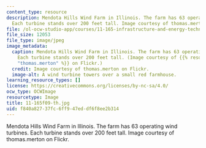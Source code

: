 ```yaml
---
content_type: resource
description: Mendota Hills Wind Farm in Illinois. The farm has 63 operating wind turbines.
  Each turbine stands over 200 feet tall. Image courtesy of thomas.merton on Flickr.
file: /ol-ocw-studio-app/courses/11-165-infrastructure-and-energy-technology-challenges-fall-2011/f840a82737fc6ff947eddf6f8ee2b314_11-165f09-th.jpg
file_size: 12053
file_type: image/jpeg
image_metadata:
  caption: Mendota Hills Wind Farm in Illinois. The farm has 63 operating wind turbines.
    Each turbine stands over 200 feet tall. (Image courtesy of {{% resource_link "078d425c-009a-4195-b08b-3b24e5823fe1"
    "thomas.merton" %}} on Flickr.)
  credit: Image courtesy of thomas.merton on Flickr.
  image-alt: A wind turbine towers over a small red farmhouse.
learning_resource_types: []
license: https://creativecommons.org/licenses/by-nc-sa/4.0/
ocw_type: OCWImage
resourcetype: Image
title: 11-165f09-th.jpg
uid: f840a827-37fc-6ff9-47ed-df6f8ee2b314
---
```

Mendota Hills Wind Farm in Illinois. The farm has 63 operating wind turbines. Each turbine stands over 200 feet tall. Image courtesy of thomas.merton on Flickr.